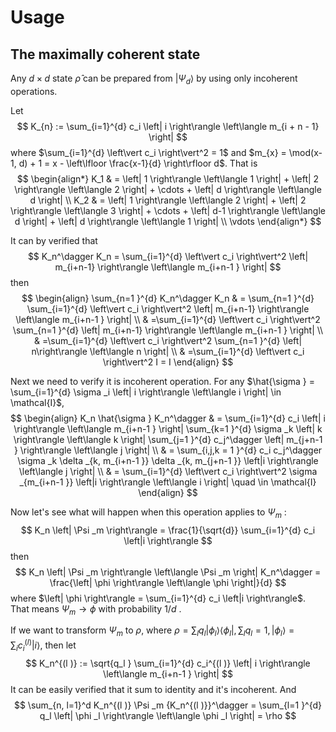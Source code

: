 

# Usage

## The maximally coherent state

Any $d \times d$ state $\hat{\rho}$ can be prepared from $\left| \Psi _d \right\rangle$ by using only incoherent operations.

Let 
$$
K_{n} := \sum_{i=1}^{d} c_i \left| i  \right\rangle \left\langle m_{i + n - 1} \right|
$$
where $\sum_{i=1}^{d} \left\vert c_i  \right\vert^2 = 1$ and $m_{x} = \mod(x-1, d) + 1 = x - \left\lfloor \frac{x-1}{d} \right\rfloor d$.
That is 
$$
\begin{align*}
  K_1 & = \left| 1 \right\rangle \left\langle 1 \right| + \left| 2 \right\rangle \left\langle 2 \right| + \cdots + \left| d \right\rangle \left\langle d \right| \\
  K_2 & = \left| 1 \right\rangle \left\langle 2 \right| + \left| 2 \right\rangle \left\langle 3 \right| + \cdots + \left| d-1  \right\rangle \left\langle d  \right| + \left| d \right\rangle \left\langle 1 \right| \\
  \vdots
\end{align*}
$$

It can by verified that 
$$
K_n^\dagger K_n = \sum_{i=1}^{d} \left\vert c_i \right\vert^2 \left| m_{i+n-1} \right\rangle \left\langle m_{i+n-1 } \right|
$$
then
$$
\begin{align}
\sum_{n=1 }^{d} K_n^\dagger K_n & = \sum_{n=1 }^{d} \sum_{i=1}^{d} \left\vert c_i \right\vert^2 \left| m_{i+n-1} \right\rangle \left\langle m_{i+n-1 } \right| \\
 & =\sum_{i=1}^{d} \left\vert c_i \right\vert^2 \sum_{n=1 }^{d}  \left| m_{i+n-1} \right\rangle \left\langle m_{i+n-1 } \right| \\
 & =\sum_{i=1}^{d} \left\vert c_i \right\vert^2 \sum_{n=1 }^{d}  \left| n\right\rangle \left\langle n \right| \\
 & =\sum_{i=1}^{d} \left\vert c_i \right\vert^2 I = I
\end{align}
$$

Next we need to verify it is incoherent operation. For any $\hat{\sigma } = \sum_{i=1}^{d} \sigma _i  \left| i \right\rangle \left\langle i \right| \in \mathcal{I}$, 
$$
\begin{align}
  K_n \hat{\sigma } K_n^\dagger 
& = \sum_{i=1}^{d} c_i \left| i  \right\rangle \left\langle m_{i+n-1 } \right| \sum_{k=1 }^{d} \sigma _k \left| k \right\rangle \left\langle k \right| \sum_{j=1 }^{d} c_j^\dagger \left| m_{j+n-1 } \right\rangle \left\langle j \right| \\
& = \sum_{i,j,k = 1 }^{d} c_i c_j^\dagger  \sigma _k \delta _{k, m_{i+n-1 }} \delta _{k, m_{j+n-1 }} \left|i   \right\rangle \left\langle j \right| \\
& = \sum_{i=1}^{d} \left\vert c_i  \right\vert^2 \sigma _{m_{i+n-1 }} \left|i   \right\rangle \left\langle i \right| \quad \in \mathcal{I}
\end{align}
$$

Now let's see what will happen when this operation applies to $\Psi _m$ :
$$
K_n \left| \Psi _m  \right\rangle = \frac{1}{\sqrt{d}} \sum_{i=1}^{d} c_i \left|i   \right\rangle
$$
then 
$$
K_n \left| \Psi _m \right\rangle \left\langle \Psi _m \right| K_n^\dagger = \frac{\left| \phi  \right\rangle \left\langle \phi  \right|}{d}
$$
where $\left| \phi  \right\rangle = \sum_{i=1}^{d} c_i \left|i  \right\rangle$. That means $\Psi _m \rightarrow \phi$ with probability $1 / d$ .

If we want to transform $\Psi _m$ to $\rho$, where $\rho = \sum_{l } q_l \left| \phi _l \right\rangle \left\langle \phi _l \right|, \sum_l q_l = 1, \left| \phi _l \right\rangle = \sum_i c_i^{(l )} \left| i \right\rangle$, then let
$$
K_n^{(l )} := \sqrt{q_l } \sum_{i=1}^{d} c_i^{(l )} \left| i  \right\rangle \left\langle m_{i+n-1 } \right| 
$$
It can be easily verified that it sum to identity and it's incoherent. And 
$$
\sum_{n, l=1}^d K_n^{(l )} \Psi _m {K_n^{(l )}}^\dagger  = \sum_{l=1 }^{d} q_l \left| \phi _l \right\rangle \left\langle \phi _l \right| = \rho
$$

